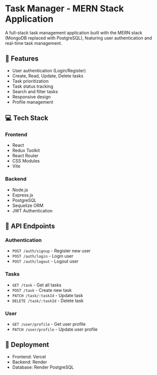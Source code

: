 # Task Manager - MERN Stack Application

A full-stack task management application built with the MERN stack (MongoDB replaced with PostgreSQL), featuring user authentication and real-time task management.

## 🚀 Features

- User authentication (Login/Register)
- Create, Read, Update, Delete tasks
- Task prioritization
- Task status tracking
- Search and filter tasks
- Responsive design
- Profile management

## 💻 Tech Stack

### Frontend

- React
- Redux Toolkit
- React Router
- CSS Modules
- Vite

### Backend

- Node.js
- Express.js
- PostgreSQL
- Sequelize ORM
- JWT Authentication

## 🔑 API Endpoints

### Authentication

- `POST /auth/signup` - Register new user
- `POST /auth/login` - Login user
- `POST /auth/logout` - Logout user

### Tasks

- `GET /task` - Get all tasks
- `POST /task` - Create new task
- `PATCH /task/:taskId` - Update task
- `DELETE /task/:taskId` - Delete task

### User

- `GET /user/profile` - Get user profile
- `PATCH /user/profile` - Update user profile

## 🚀 Deployment

- Frontend: Vercel
- Backend: Render
- Database: Render PostgreSQL
